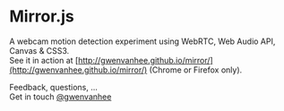 Mirror.js
=========

A webcam motion detection experiment using WebRTC, Web Audio API, Canvas & CSS3.    
See it in action at [http://gwenvanhee.github.io/mirror/](http://gwenvanhee.github.io/mirror/) (Chrome or Firefox only).    

Feedback, questions, ...     
Get in touch [@gwenvanhee](http://www.twitter.com/gwenvanhee)